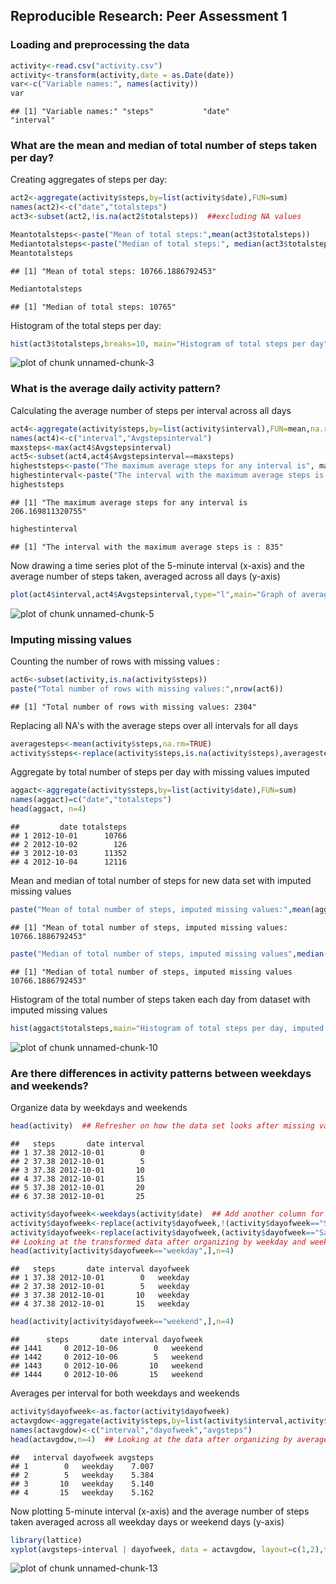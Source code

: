 ## Reproducible Research: Peer Assessment 1  


### Loading and preprocessing the data


```r
activity<-read.csv("activity.csv")
activity<-transform(activity,date = as.Date(date))
var<-c("Variable names:", names(activity))
var
```

```
## [1] "Variable names:" "steps"           "date"            "interval"
```


### What are the mean and median of total number of steps taken per day?
Creating aggregates of steps per day:

```r
act2<-aggregate(activity$steps,by=list(activity$date),FUN=sum)
names(act2)<-c("date","totalsteps")
act3<-subset(act2,!is.na(act2$totalsteps))  ##excluding NA values

Meantotalsteps<-paste("Mean of total steps:",mean(act3$totalsteps))
Mediantotalsteps<-paste("Median of total steps:", median(act3$totalsteps))
Meantotalsteps
```

```
## [1] "Mean of total steps: 10766.1886792453"
```

```r
Mediantotalsteps
```

```
## [1] "Median of total steps: 10765"
```

Histogram of the total steps per day:


```r
hist(act3$totalsteps,breaks=10, main="Histogram of total steps per day",xlab="Total Steps")
```

![plot of chunk unnamed-chunk-3](figure/unnamed-chunk-3.png) 

### What is the average daily activity pattern?
Calculating the average number of steps per interval across all days 


```r
act4<-aggregate(activity$steps,by=list(activity$interval),FUN=mean,na.rm=TRUE)
names(act4)<-c("interval","Avgstepsinterval")
maxsteps<-max(act4$Avgstepsinterval)
act5<-subset(act4,act4$Avgstepsinterval==maxsteps)
higheststeps<-paste("The maximum average steps for any interval is", maxsteps)
highestinterval<-paste("The interval with the maximum average steps is :",act5$interval)
higheststeps
```

```
## [1] "The maximum average steps for any interval is 206.169811320755"
```

```r
highestinterval
```

```
## [1] "The interval with the maximum average steps is : 835"
```

Now drawing a time series plot of the 5-minute interval (x-axis) and the average number of steps taken, averaged across all days (y-axis)


```r
plot(act4$interval,act4$Avgstepsinterval,type="l",main="Graph of average activity per time interval",xlab="5 minute interval",ylab="Average steps per interval")
```

![plot of chunk unnamed-chunk-5](figure/unnamed-chunk-5.png) 


### Imputing missing values
Counting the number of rows with missing values :


```r
act6<-subset(activity,is.na(activity$steps))
paste("Total number of rows with missing values:",nrow(act6))
```

```
## [1] "Total number of rows with missing values: 2304"
```

Replacing all NA's with the average steps over all intervals for all days

```r
averagesteps<-mean(activity$steps,na.rm=TRUE)
activity$steps<-replace(activity$steps,is.na(activity$steps),averagesteps)
```

Aggregate by total number of steps per day with missing values imputed

```r
aggact<-aggregate(activity$steps,by=list(activity$date),FUN=sum)
names(aggact)=c("date","totalsteps")
head(aggact, n=4)
```

```
##         date totalsteps
## 1 2012-10-01      10766
## 2 2012-10-02        126
## 3 2012-10-03      11352
## 4 2012-10-04      12116
```
Mean and median of total number of steps for new data set with imputed missing values

```r
paste("Mean of total number of steps, imputed missing values:",mean(aggact$totalsteps))
```

```
## [1] "Mean of total number of steps, imputed missing values: 10766.1886792453"
```

```r
paste("Median of total number of steps, imputed missing values",median(aggact$totalsteps))
```

```
## [1] "Median of total number of steps, imputed missing values 10766.1886792453"
```

Histogram of the total number of steps taken each day from dataset with imputed missing values

```r
hist(aggact$totalsteps,main="Histogram of total steps per day, imputed missing values",xlab="Total steps",breaks=10)
```

![plot of chunk unnamed-chunk-10](figure/unnamed-chunk-10.png) 


### Are there differences in activity patterns between weekdays and weekends?
Organize data by weekdays and weekends

```r
head(activity)  ## Refresher on how the data set looks after missing values are imputed
```

```
##   steps       date interval
## 1 37.38 2012-10-01        0
## 2 37.38 2012-10-01        5
## 3 37.38 2012-10-01       10
## 4 37.38 2012-10-01       15
## 5 37.38 2012-10-01       20
## 6 37.38 2012-10-01       25
```

```r
activity$dayofweek<-weekdays(activity$date)  ## Add another column for day of week
activity$dayofweek<-replace(activity$dayofweek,!(activity$dayofweek=="Saturday"|activity$dayofweek=="Sunday"),"weekday")
activity$dayofweek<-replace(activity$dayofweek,(activity$dayofweek=="Saturday"|activity$dayofweek=="Sunday"),"weekend")
## Looking at the transformed data after organizing by weekday and weekend
head(activity[activity$dayofweek=="weekday",],n=4)
```

```
##   steps       date interval dayofweek
## 1 37.38 2012-10-01        0   weekday
## 2 37.38 2012-10-01        5   weekday
## 3 37.38 2012-10-01       10   weekday
## 4 37.38 2012-10-01       15   weekday
```

```r
head(activity[activity$dayofweek=="weekend",],n=4)
```

```
##      steps       date interval dayofweek
## 1441     0 2012-10-06        0   weekend
## 1442     0 2012-10-06        5   weekend
## 1443     0 2012-10-06       10   weekend
## 1444     0 2012-10-06       15   weekend
```

Averages per interval for both weekdays and weekends

```r
activity$dayofweek<-as.factor(activity$dayofweek)
actavgdow<-aggregate(activity$steps,by=list(activity$interval,activity$dayofweek),FUN=mean)
names(actavgdow)<-c("interval","dayofweek","avgsteps")
head(actavgdow,n=4)  ## Looking at the data after organizing by averages per interval for weekdays and weekends
```

```
##   interval dayofweek avgsteps
## 1        0   weekday    7.007
## 2        5   weekday    5.384
## 3       10   weekday    5.140
## 4       15   weekday    5.162
```

Now plotting 5-minute interval (x-axis) and the average number of steps taken averaged across all weekday days or weekend days (y-axis)


```r
library(lattice)
xyplot(avgsteps~interval | dayofweek, data = actavgdow, layout=c(1,2),type="l",ylab="Steps")
```

![plot of chunk unnamed-chunk-13](figure/unnamed-chunk-13.png) 



